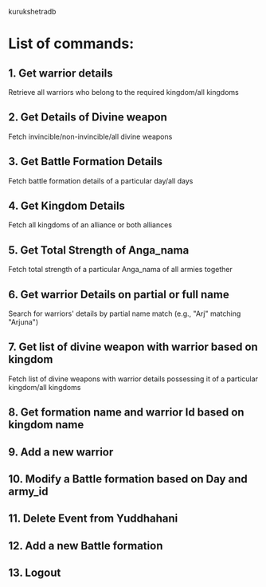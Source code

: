 kurukshetradb

# List of commands:

## 1. Get warrior details
Retrieve all warriors who belong to the required kingdom/all kingdoms

## 2. Get Details of Divine weapon 
Fetch invincible/non-invincible/all divine weapons

## 3. Get Battle Formation Details
Fetch battle formation details of a particular day/all days

## 4. Get Kingdom Details
Fetch all kingdoms of an alliance or both alliances

## 5. Get Total Strength of Anga_nama
Fetch total strength of a particular Anga_nama of all armies together

## 6. Get warrior Details on partial or full name
Search for warriors' details by partial name match (e.g., "Arj" matching "Arjuna")

## 7. Get list of divine weapon with warrior based on kingdom
Fetch list of divine weapons with warrior details possessing it of a particular kingdom/all kingdoms

## 8. Get formation name and warrior Id based on kingdom name


## 9. Add a new warrior
## 10. Modify a Battle formation based on Day and army_id
## 11. Delete Event from Yuddhahani
## 12. Add a new Battle formation
## 13. Logout
